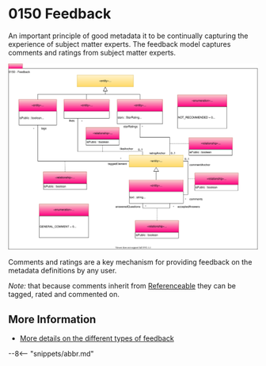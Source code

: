 <!-- SPDX-License-Identifier: CC-BY-4.0 -->
<!-- Copyright Contributors to the Egeria project. -->

# 0150 Feedback

An important principle of good metadata it to be continually capturing the experience of subject matter experts. The feedback model captures comments and ratings from subject matter experts.

![UML](0150-feedback.svg)

Comments and ratings are a key mechanism for providing feedback on the metadata definitions by any user.  

*Note:* that because comments inherit from [Referenceable](0010-base-model.md) they can be tagged, rated and commented on.

## More Information

* [More details on the different types of feedback](../../../open-metadata-implementation/access-services/docs/concepts/feedback)

--8<-- "snippets/abbr.md"
